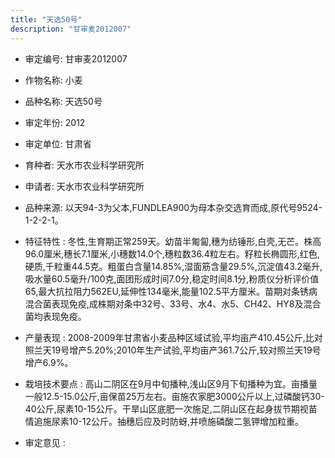```yaml
---
title: "天选50号"
description: "甘审麦2012007"
---
```

* 审定编号:  甘审麦2012007

*  作物名称:  小麦

*  品种名称:  天选50号

*  审定年份:  2012

*  审定单位:  甘肃省

* 育种者:  天水市农业科学研究所

*  申请者:  天水市农业科学研究所

*  品种来源:  以天94-3为父本,FUNDLEA900为母本杂交选育而成,原代号9524-1-2-2-1。

*  特征特性 : 
冬性,生育期正常259天。幼苗半匍匐,穗为纺锤形,白壳,无芒。株高96.0厘米,穗长7.1厘米,小穗数14.0个,穗粒数36.4粒左右。籽粒长椭圆形,红色,硬质,千粒重44.5克。粗蛋白含量14.85%,湿面筋含量29.5%,沉淀值43.2毫升,吸水量60.5毫升/100克,面团形成时间7.0分,稳定时间8.1分,粉质仪分析评价值65,最大抗拉阻力562EU,延伸性134毫米,能量102.5平方厘米。苗期对条锈病混合菌表现免疫,成株期对条中32号、33号、水4、水5、CH42、HY8及混合菌均表现免疫。 
 
*  产量表现 : 
2008-2009年甘肃省小麦品种区域试验,平均亩产410.45公斤,比对照兰天19号增产5.20%;2010年生产试验,平均亩产361.7公斤,较对照兰天19号增产6.9%。

*  栽培技术要点 : 
高山二阴区在9月中旬播种,浅山区9月下旬播种为宜。亩播量一般12.5-15.0公斤,亩保苗25万左右。亩施农家肥3000公斤以上,过磷酸钙30-40公斤,尿素10-15公斤。干旱山区底肥一次施足,二阴山区在起身拔节期视苗情追施尿素10-12公斤。抽穗后应及时防蚜,并喷施磷酸二氢钾增加粒重。

*  审定意见 : 

